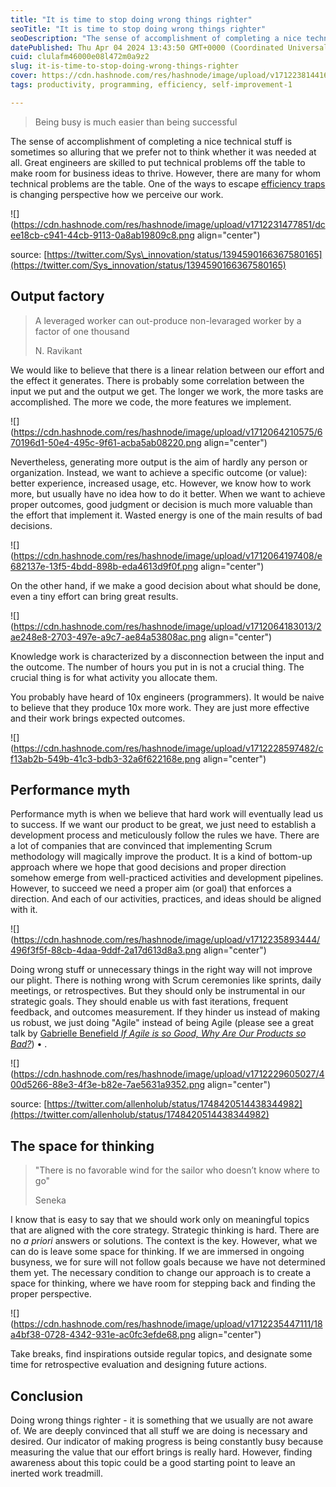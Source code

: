 ```yaml
---
title: "It is time to stop doing wrong things righter"
seoTitle: "It is time to stop doing wrong things righter"
seoDescription: "The sense of accomplishment of completing a nice technical stuff is sometimes so alluring that we prefer not to think whether it was needed at all."
datePublished: Thu Apr 04 2024 13:43:50 GMT+0000 (Coordinated Universal Time)
cuid: clulafm46000e08l472m0a9z2
slug: it-is-time-to-stop-doing-wrong-things-righter
cover: https://cdn.hashnode.com/res/hashnode/image/upload/v1712238144169/9bffe601-2833-44a6-8cd7-6f66f5042aa1.png
tags: productivity, programming, efficiency, self-improvement-1

---
```


> Being busy is much easier than being successful

The sense of accomplishment of completing a nice technical stuff is sometimes so alluring that we prefer not to think whether it was needed at all. Great engineers are skilled to put technical problems off the table to make room for business ideas to thrive. However, there are many for whom technical problems are the table. One of the ways to escape [efficiency traps](https://jorzel.hashnode.dev/efficiency-traps) is changing perspective how we perceive our work.

![](https://cdn.hashnode.com/res/hashnode/image/upload/v1712231477851/dcee18cb-c941-44cb-9113-0a8ab19809c8.png align="center")

source: [https://twitter.com/Sys\_innovation/status/1394590166367580165](https://twitter.com/Sys_innovation/status/1394590166367580165)

## Output factory

> A leveraged worker can out-produce non-levaraged worker by a factor of one thousand
> 
> N. Ravikant

We would like to believe that there is a linear relation between our effort and the effect it generates. There is probably some correlation between the input we put and the output we get. The longer we work, the more tasks are accomplished. The more we code, the more features we implement.

![](https://cdn.hashnode.com/res/hashnode/image/upload/v1712064210575/670196d1-50e4-495c-9f61-acba5ab08220.png align="center")

Nevertheless, generating more output is the aim of hardly any person or organization. Instead, we want to achieve a specific outcome (or value): better experience, increased usage, etc. However, we know how to work more, but usually have no idea how to do it better. When we want to achieve proper outcomes, good judgment or decision is much more valuable than the effort that implement it. Wasted energy is one of the main results of bad decisions.

![](https://cdn.hashnode.com/res/hashnode/image/upload/v1712064197408/e682137e-13f5-4bdd-898b-eda4613d9f0f.png align="center")

On the other hand, if we make a good decision about what should be done, even a tiny effort can bring great results.

![](https://cdn.hashnode.com/res/hashnode/image/upload/v1712064183013/2ae248e8-2703-497e-a9c7-ae84a53808ac.png align="center")

Knowledge work is characterized by a disconnection between the input and the outcome. The number of hours you put in is not a crucial thing. The crucial thing is for what activity you allocate them.

You probably have heard of 10x engineers (programmers). It would be naive to believe that they produce 10x more work. They are just more effective and their work brings expected outcomes.

![](https://cdn.hashnode.com/res/hashnode/image/upload/v1712228597482/cf13ab2b-549b-41c3-bdb3-32a6f622168e.png align="center")

## Performance myth

Performance myth is when we believe that hard work will eventually lead us to success. If we want our product to be great, we just need to establish a development process and meticulously follow the rules we have. There are a lot of companies that are convinced that implementing Scrum methodology will magically improve the product. It is a kind of bottom-up approach where we hope that good decisions and proper direction somehow emerge from well-practiced activities and development pipelines. However, to succeed we need a proper aim (or goal) that enforces a direction. And each of our activities, practices, and ideas should be aligned with it.

![](https://cdn.hashnode.com/res/hashnode/image/upload/v1712235893444/496f3f5f-88cb-4daa-9ddf-2a17d613d8a3.png align="center")

Doing wrong stuff or unnecessary things in the right way will not improve our plight. There is nothing wrong with Scrum ceremonies like sprints, daily meetings, or retrospectives. But they should only be instrumental in our strategic goals. They should enable us with fast iterations, frequent feedback, and outcomes measurement. If they hinder us instead of making us robust, we just doing "Agile" instead of being Agile (please see a great talk by [Gabrielle Benefield *If Agile is so Good, Why Are Our Products so Bad?*](https://www.youtube.com/watch?v=2JNXx8VdbAE)) • .

![](https://cdn.hashnode.com/res/hashnode/image/upload/v1712229605027/400d5266-88e3-4f3e-b82e-7ae5631a9352.png align="center")

source: [https://twitter.com/allenholub/status/1748420514438344982](https://twitter.com/allenholub/status/1748420514438344982)

## The space for thinking

> "There is no favorable wind for the sailor who doesn’t know where to go"
> 
> Seneka

I know that is easy to say that we should work only on meaningful topics that are aligned with the core strategy. Strategic thinking is hard. There are no *a priori* answers or solutions. The context is the key. However, what we can do is leave some space for thinking. If we are immersed in ongoing busyness, we for sure will not follow goals because we have not determined them yet. The necessary condition to change our approach is to create a space for thinking, where we have room for stepping back and finding the proper perspective.

![](https://cdn.hashnode.com/res/hashnode/image/upload/v1712235447111/18a4bf38-0728-4342-931e-ac0fc3efde68.png align="center")

Take breaks, find inspirations outside regular topics, and designate some time for retrospective evaluation and designing future actions.

## Conclusion

Doing wrong things righter - it is something that we usually are not aware of. We are deeply convinced that all stuff we are doing is necessary and desired. Our indicator of making progress is being constantly busy because measuring the value that our effort brings is really hard. However, finding awareness about this topic could be a good starting point to leave an inerted work treadmill.